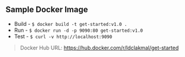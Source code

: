 ## Sample Docker Image

- Build - `$ docker build -t get-started:v1.0 .`
- Run - `$ docker run -d -p 9090:80 get-started:v1.0`
- Test - `$ curl -v http://localhost:9090`

> Docker Hub URL: https://hub.docker.com/r/ldclakmal/get-started
